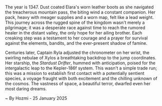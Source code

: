 
The year is 1347.  Dust coated Elara's worn leather boots as she navigated the treacherous mountain pass, the biting wind a constant companion.  Her pack, heavy with meager supplies and a worn map, felt like a lead weight. This journey across the rugged spine of the kingdom wasn't merely a pilgrimage; it was a desperate race against time to reach the rumored healer in the distant valley, the only hope for her ailing brother. Each creaking step was a testament to her courage and a prayer for survival against the elements, bandits, and the ever-present shadow of famine.

Centuries later, Captain Ryla adjusted the chronometer on her wrist, the swirling nebulae of Xylos a breathtaking backdrop to the jump coordinates.  Her starship, the *Stardust Drifter*, hummed with anticipation, poised for the intergalactic leap to the Kepler-186f system. This wasn't a simple trade run; this was a mission to establish first contact with a potentially sentient species, a voyage fraught with both excitement and the chilling unknown of the cosmos.  The vastness of space, a beautiful terror, dwarfed even her most daring dreams.

~ By Hozmi - 25 January 2025

